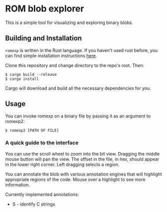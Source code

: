 # ROM blob explorer

This is a simple tool for visualizing and exploring binary blobs.

## Building and Installation

`romexp` is written in the Rust language. If you haven't used rust before, you can find simple installation instructions [here](https://www.rust-lang.org/en-US/install.html).

Clone this repository and change directory to the repo's root. Then:
```
$ cargo build --release
$ cargo install
```

Cargo will download and build all the necessary dependencies for you.

## Usage

You can invoke romexp on a binary file by passing it as an argument to romexp2:
```
$ romexp2 [PATH OF FILE]
```

### A quick guide to the interface

You can use the scroll wheel to zoom into the bit view. Dragging the middle mouse button will
pan the view. The offset in the file, in hex, should appear in the lower right corner. Left 
dragging selects a region.

You can annotate the blob with various annotation engines that will highlight appropriate regions
of the code. Mouse over a highlight to see more information.

Currently implemented annotations:
* S - identify C strings

